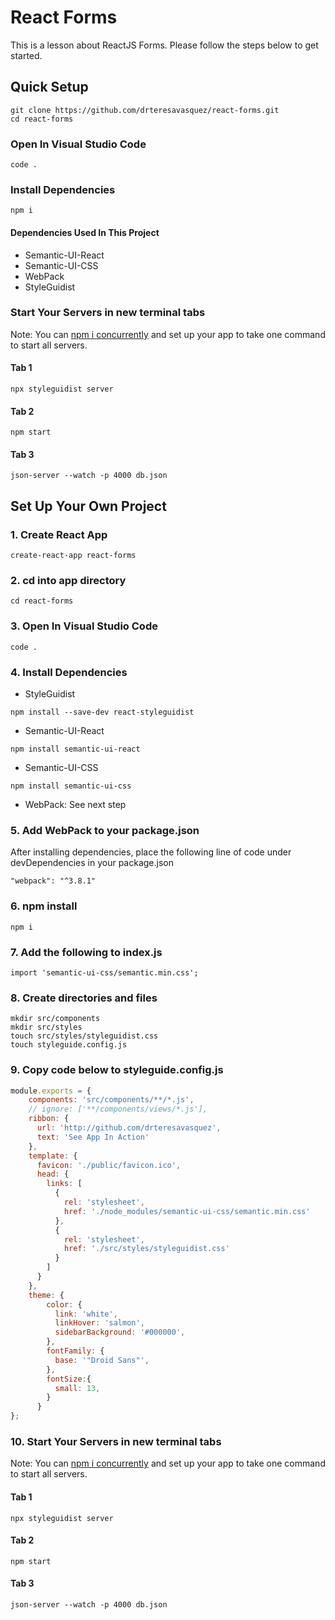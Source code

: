 # React Forms
This is a lesson about ReactJS Forms. Please follow the steps below to get started.

## Quick Setup
```
git clone https://github.com/drteresavasquez/react-forms.git
cd react-forms
```
### Open In Visual Studio Code
```
code .
```
### Install Dependencies
```
npm i
```
#### Dependencies Used In This Project
- Semantic-UI-React
- Semantic-UI-CSS
- WebPack
- StyleGuidist

### Start Your Servers in new terminal tabs
Note: You can [npm i concurrently](https://www.npmjs.com/package/concurrently) and set up your app to take one command to start all servers.
#### Tab 1
```
npx styleguidist server
```
#### Tab 2
```
npm start
```
#### Tab 3
```
json-server --watch -p 4000 db.json
```

## Set Up Your Own Project
### 1. Create React App
```
create-react-app react-forms
```
### 2. cd into app directory
```
cd react-forms
```
### 3. Open In Visual Studio Code
```
code .
```
### 4. Install Dependencies
- StyleGuidist
```
npm install --save-dev react-styleguidist
```
- Semantic-UI-React
```
npm install semantic-ui-react
```
- Semantic-UI-CSS
```
npm install semantic-ui-css
```
- WebPack: See next step

### 5. Add WebPack to your package.json
After installing dependencies, place the following line of code under devDependencies in your package.json
```
"webpack": "^3.8.1" 
```
### 6. npm install
```
npm i
```
### 7. Add the following to index.js
```
import 'semantic-ui-css/semantic.min.css';
```
### 8. Create directories and files
```
mkdir src/components
mkdir src/styles
touch src/styles/styleguidist.css
touch styleguide.config.js
```
### 9. Copy code below to styleguide.config.js 
```js
module.exports = {
    components: 'src/components/**/*.js',
    // ignore: ['**/components/views/*.js'],
    ribbon: {
      url: 'http://github.com/drteresavasquez',
      text: 'See App In Action'
    },
    template: {
      favicon: './public/favicon.ico',
      head: {
        links: [
          {
            rel: 'stylesheet',
            href: './node_modules/semantic-ui-css/semantic.min.css'
          },
          {
            rel: 'stylesheet',
            href: './src/styles/styleguidist.css'
          }
        ]
      }
    },
    theme: {
        color: {
          link: 'white',
          linkHover: 'salmon',
          sidebarBackground: '#000000',
        },
        fontFamily: {
          base: '"Droid Sans"',
        }, 
        fontSize:{
          small: 13,
        }
      }
};
```
### 10. Start Your Servers in new terminal tabs
Note: You can [npm i concurrently](https://www.npmjs.com/package/concurrently) and set up your app to take one command to start all servers.
#### Tab 1
```
npx styleguidist server
```
#### Tab 2
```
npm start
```
#### Tab 3
```
json-server --watch -p 4000 db.json
```
